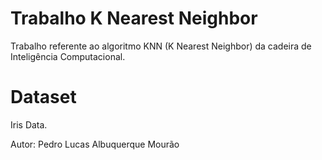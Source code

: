 # Trabalho K Nearest Neighbor
Trabalho referente ao algoritmo KNN (K Nearest Neighbor) da cadeira de Inteligência Computacional.

# Dataset
Iris Data.

Autor: Pedro Lucas Albuquerque Mourão
